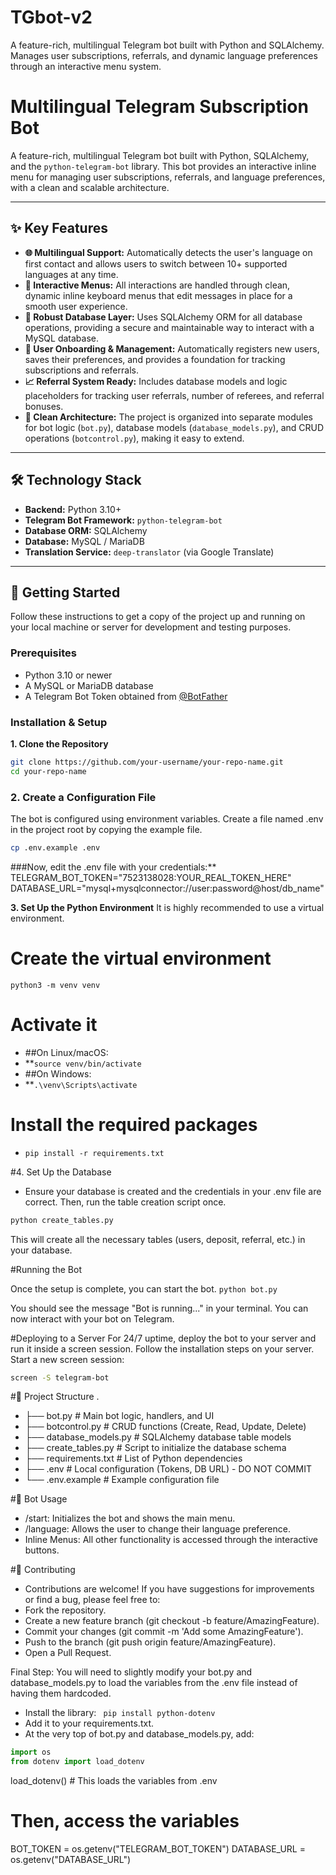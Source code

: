 # TGbot-v2
A feature-rich, multilingual Telegram bot built with Python and SQLAlchemy. Manages user subscriptions, referrals, and dynamic language preferences through an interactive menu system.


# Multilingual Telegram Subscription Bot

A feature-rich, multilingual Telegram bot built with Python, SQLAlchemy, and the `python-telegram-bot` library. This bot provides an interactive inline menu for managing user subscriptions, referrals, and language preferences, with a clean and scalable architecture.

---

## ✨ Key Features

*   **🌐 Multilingual Support:** Automatically detects the user's language on first contact and allows users to switch between 10+ supported languages at any time.
*   **🤖 Interactive Menus:** All interactions are handled through clean, dynamic inline keyboard menus that edit messages in place for a smooth user experience.
*   **🐘 Robust Database Layer:** Uses SQLAlchemy ORM for all database operations, providing a secure and maintainable way to interact with a MySQL database.
*   **👤 User Onboarding & Management:** Automatically registers new users, saves their preferences, and provides a foundation for tracking subscriptions and referrals.
*   **📈 Referral System Ready:** Includes database models and logic placeholders for tracking user referrals, number of referees, and referral bonuses.
*   **🔩 Clean Architecture:** The project is organized into separate modules for bot logic (`bot.py`), database models (`database_models.py`), and CRUD operations (`botcontrol.py`), making it easy to extend.

---

## 🛠️ Technology Stack

*   **Backend:** Python 3.10+
*   **Telegram Bot Framework:** `python-telegram-bot`
*   **Database ORM:** SQLAlchemy
*   **Database:** MySQL / MariaDB
*   **Translation Service:** `deep-translator` (via Google Translate)

---

## 🚀 Getting Started

Follow these instructions to get a copy of the project up and running on your local machine or server for development and testing purposes.

### Prerequisites

*   Python 3.10 or newer
*   A MySQL or MariaDB database
*   A Telegram Bot Token obtained from [@BotFather](https://t.me/BotFather)

### Installation & Setup

**1. Clone the Repository**
```bash
git clone https://github.com/your-username/your-repo-name.git
cd your-repo-name
```
### 2. Create a Configuration File
The bot is configured using environment variables. Create a file named .env in the project root by copying the example file.

```bash
cp .env.example .env
```
###Now, edit the .env file with your credentials:**
TELEGRAM_BOT_TOKEN="7523138028:YOUR_REAL_TOKEN_HERE"
DATABASE_URL="mysql+mysqlconnector://user:password@host/db_name"

**3. Set Up the Python Environment**
It is highly recommended to use a virtual environment.

# Create the virtual environment
```python3 -m venv venv```

# Activate it
*  ##On Linux/macOS:
*  **```source venv/bin/activate```
*  ##On Windows:
*  **```.\venv\Scripts\activate```

# Install the required packages
*  ```pip install -r requirements.txt```

#4. Set Up the Database
*   Ensure your database is created and the credentials in your .env file are correct. Then, run the table creation script once.

```bash
python create_tables.py
```
This will create all the necessary tables (users, deposit, referral, etc.) in your database.

#Running the Bot

Once the setup is complete, you can start the bot.
```python bot.py```

You should see the message "Bot is running..." in your terminal. You can now interact with your bot on Telegram.

#Deploying to a Server
For 24/7 uptime, deploy the bot to your server and run it inside a screen session.
Follow the installation steps on your server.
Start a new screen session:

```bash
screen -S telegram-bot
```
#📂 Project Structure
.
*  ├── bot.py                  # Main bot logic, handlers, and UI
*  ├── botcontrol.py           # CRUD functions (Create, Read, Update, Delete)
*  ├── database_models.py      # SQLAlchemy database table models
*  ├── create_tables.py        # Script to initialize the database schema
*  ├── requirements.txt        # List of Python dependencies
*  ├── .env                    # Local configuration (Tokens, DB URL) - DO NOT COMMIT
*  └── .env.example            # Example configuration file

#🤖 Bot Usage
*  /start: Initializes the bot and shows the main menu.
*  /language: Allows the user to change their language preference.
*  Inline Menus: All other functionality is accessed through the interactive buttons.

#🤝 Contributing
*  Contributions are welcome! If you have suggestions for improvements or find a bug, please feel free to:
*  Fork the repository.
*  Create a new feature branch (git checkout -b feature/AmazingFeature).
*  Commit your changes (git commit -m 'Add some AmazingFeature').
*  Push to the branch (git push origin feature/AmazingFeature).
*  Open a Pull Request.

Final Step: You will need to slightly modify your bot.py and database_models.py to load the variables from the .env file instead of having them hardcoded.
*  Install the library:  ``` pip install python-dotenv```
*  Add it to your requirements.txt.
*  At the very top of bot.py and database_models.py, add:

```Python
import os
from dotenv import load_dotenv
```

load_dotenv() # This loads the variables from .env

# Then, access the variables
BOT_TOKEN = os.getenv("TELEGRAM_BOT_TOKEN")
DATABASE_URL = os.getenv("DATABASE_URL")
